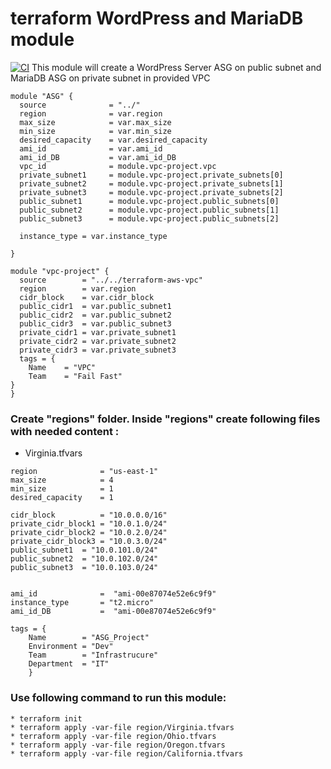 # terraform WordPress and MariaDB module
[![CI](https://travis-ci.org/sadsfae/ansible-elk.svg?branch=master)](https://travis-ci.org/sadsfae/ansible-elk)
This module will create a WordPress Server ASG on public subnet and MariaDB ASG on private subnet in  provided VPC

```
module "ASG" {
  source              = "../"
  region              = var.region
  max_size            = var.max_size
  min_size            = var.min_size
  desired_capacity    = var.desired_capacity
  ami_id              = var.ami_id             
  ami_id_DB           = var.ami_id_DB
  vpc_id              = module.vpc-project.vpc
  private_subnet1     = module.vpc-project.private_subnets[0]             
  private_subnet2     = module.vpc-project.private_subnets[1]
  private_subnet3     = module.vpc-project.private_subnets[2]
  public_subnet1      = module.vpc-project.public_subnets[0]   
  public_subnet2      = module.vpc-project.public_subnets[1]
  public_subnet3      = module.vpc-project.public_subnets[2]

  instance_type = var.instance_type
 
}

module "vpc-project" {
  source        = "../../terraform-aws-vpc"
  region        = var.region
  cidr_block    = var.cidr_block
  public_cidr1  = var.public_subnet1
  public_cidr2  = var.public_subnet2
  public_cidr3  = var.public_subnet3
  private_cidr1 = var.private_subnet1
  private_cidr2 = var.private_subnet2
  private_cidr3 = var.private_subnet3
  tags = {
    Name    = "VPC"
    Team    = "Fail Fast"
}
}
```

### Create "regions" folder. Inside "regions" create following files with needed content :
* Virginia.tfvars
```
region              = "us-east-1"
max_size            = 4
min_size            = 1
desired_capacity    = 1

cidr_block          = "10.0.0.0/16"
private_cidr_block1 = "10.0.1.0/24"
private_cidr_block2 = "10.0.2.0/24"
private_cidr_block3 = "10.0.3.0/24"
public_subnet1  = "10.0.101.0/24"
public_subnet2  = "10.0.102.0/24"
public_subnet3  = "10.0.103.0/24"


ami_id              =  "ami-00e87074e52e6c9f9" 
instance_type       = "t2.micro"
ami_id_DB           =  "ami-00e87074e52e6c9f9"                       

tags = {
    Name        = "ASG_Project"
    Environment = "Dev"
    Team        = "Infrastrucure"
    Department  = "IT"
    }
```
### Use following command to run this module:
    * terraform init
    * terraform apply -var-file region/Virginia.tfvars
    * terraform apply -var-file region/Ohio.tfvars
    * terraform apply -var-file region/Oregon.tfvars
    * terraform apply -var-file region/California.tfvars